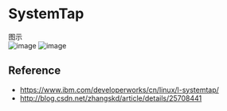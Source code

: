 # SystemTap

图示  
![image](https://www.ibm.com/developerworks/cn/linux/l-systemtap/figure1.gif)
![image](https://www.ibm.com/developerworks/cn/linux/l-systemtap/figure2.gif)

## Reference
* https://www.ibm.com/developerworks/cn/linux/l-systemtap/
* http://blog.csdn.net/zhangskd/article/details/25708441
